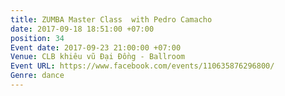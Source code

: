 ```yaml
---
title: ZUMBA Master Class  with Pedro Camacho
date: 2017-09-18 18:51:00 +07:00
position: 34
Event date: 2017-09-23 21:00:00 +07:00
Venue: CLB khiêu vũ Đại Đồng - Ballroom
Event URL: https://www.facebook.com/events/110635876296800/
Genre: dance
---
```


